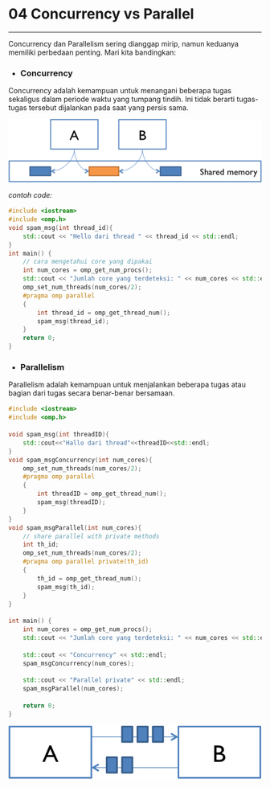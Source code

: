 # 04 Concurrency vs Parallel
---
Concurrency dan Parallelism sering dianggap mirip, namun keduanya memiliki perbedaan penting. Mari kita bandingkan:

- ### Concurrency

Concurrency adalah kemampuan untuk menangani beberapa tugas sekaligus dalam periode waktu yang tumpang tindih. Ini tidak berarti tugas-tugas tersebut dijalankan pada saat yang persis sama.

![alt text](../image/ilustrasiConcurrency.png)

<i>contoh code:</i>

```cpp
#include <iostream>
#include <omp.h>
void spam_msg(int thread_id){
    std::cout << "Hello dari thread " << thread_id << std::endl;
}
int main() {
    // cara mengetahui core yang dipakai
    int num_cores = omp_get_num_procs();
    std::cout << "Jumlah core yang terdeteksi: " << num_cores << std::endl;
    omp_set_num_threads(num_cores/2);
    #pragma omp parallel
    {
        int thread_id = omp_get_thread_num();
        spam_msg(thread_id);
    }
    return 0;
}
```

- ### Parallelism
Parallelism adalah kemampuan untuk menjalankan beberapa tugas atau bagian dari tugas secara benar-benar bersamaan.

```cpp
#include <iostream>
#include <omp.h>

void spam_msg(int threadID){
    std::cout<<"Hallo dari thread"<<threadID<<std::endl;
}
void spam_msgConcurrency(int num_cores){
    omp_set_num_threads(num_cores/2);
    #pragma omp parallel
    {
        int threadID = omp_get_thread_num();
        spam_msg(threadID);
    }
}
void spam_msgParallel(int num_cores){
    // share parallel with private methods
    int th_id;
    omp_set_num_threads(num_cores/2);
    #pragma omp parallel private(th_id)
    {
        th_id = omp_get_thread_num();
        spam_msg(th_id);
    }
}

int main() {
    int num_cores = omp_get_num_procs();
    std::cout << "Jumlah core yang terdeteksi: " << num_cores << std::endl;
    
    std::cout << "Concurrency" << std::endl;
    spam_msgConcurrency(num_cores);
    
    std::cout << "Parallel private" << std::endl;
    spam_msgParallel(num_cores);

    return 0;
}
```
![alt text](../image/ilustrasiParallel.png)

